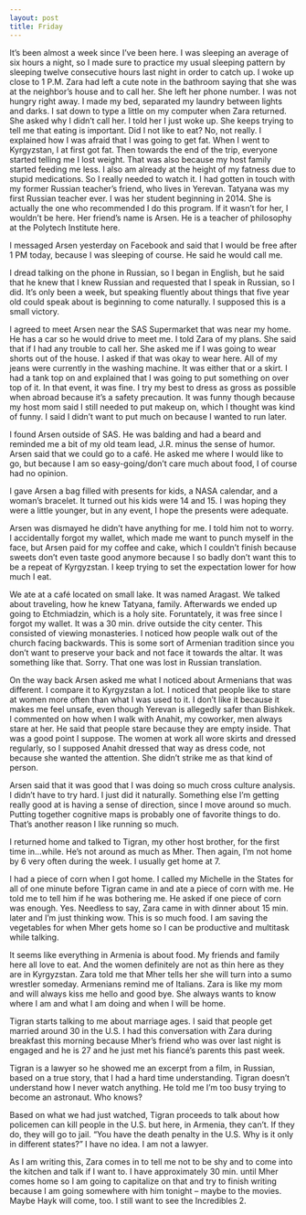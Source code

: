 ```yaml
---
layout: post
title: Friday
---
```


It’s been almost a  week since I’ve been here. I was sleeping an average of six hours a night, so I made sure to practice my usual sleeping pattern by sleeping twelve consecutive hours last night in order to catch up. 
I woke up close to 1 P.M. Zara had left a cute note in the bathroom saying that she was at the neighbor’s house and to call her. She left her phone number. I was not hungry right away. I made my bed, separated my laundry between lights and darks. I sat down to type a little on my computer when Zara returned. She asked why I didn’t call her. I told her I just woke up. She keeps trying to tell me that eating is important. Did I not like to eat? No, not really. I explained how I was afraid that I was going to get fat. When I went to Kyrgyzstan, I at first got fat. Then towards the end of the trip, everyone started telling me I lost weight. That was also because my host family started feeding me less. I also am already at the height of my fatness due to stupid medications. So I really needed to watch it. 
I had gotten in touch with my former Russian teacher’s friend, who lives in Yerevan. Tatyana was my first Russian teacher ever. I was her student beginning in 2014. She is actually the one who recommended I do this program. If it wasn’t for her, I wouldn’t be here.
Her friend’s name is Arsen. He is a teacher of philosophy at the Polytech Institute here.

I messaged Arsen yesterday on Facebook and said that I would be free after 1 PM today, because I was sleeping of course. He said he would call me.

I dread talking on the phone in Russian, so I began in English, but he said that he knew that I knew Russian and requested that I speak in Russian, so I did. It’s only been a week, but speaking fluently about things that five year old could speak about is beginning to come naturally. I supposed this is a small victory.

I agreed to meet Arsen near the SAS Supermarket that was near my home. He has a car so he would drive to meet me. I told Zara of my plans. She said that if I had any trouble to call her. She asked me if I was going to wear shorts out of the house. I asked if that was okay to wear here. All of my jeans were currently in the washing machine. It was either that or a skirt. I had a tank top on and explained that I was going to put something on over top of it. In that event, it was fine. I try my best to dress as gross as possible when abroad because it’s a safety precaution. It was funny though because my host mom said I still needed to put makeup on, which I thought was kind of funny. I said I didn’t want to put much on because I wanted to run later.

I found Arsen outside of SAS. He was balding and had a beard and reminded me a bit of my old team lead, J.R. minus the sense of humor. Arsen said that we could go to a café. He asked me where I would like to go, but because I am so easy-going/don’t care much about food, I of course had no opinion. 

I gave Arsen a bag filled with presents for kids, a NASA calendar, and a woman’s bracelet. It turned out his kids were 14 and 15. I was hoping they were a little younger, but in any event, I hope the presents were adequate.

Arsen was dismayed he didn’t have anything for me. I told him not to worry. I accidentally forgot my wallet, which made me want to punch myself in the face, but Arsen paid for my coffee and cake, which I couldn’t finish because sweets don’t even taste good anymore because I so badly don’t want this to be a repeat of Kyrgyzstan. I keep trying to set the expectation lower for how much I eat.

We ate at a café located on small lake. It was named Aragast. We talked about traveling, how he knew Tatyana, family. Afterwards we ended up going to Etchmiadzin, which is a holy site. Foruntately, it was free since I forgot my wallet. It was a 30 min. drive outside the city center. This consisted of viewing monasteries. I noticed how people walk out of the church facing backwards. This is some sort of Armenian tradition since you don’t want to preserve your back and not face it towards the altar. It was something like that. Sorry. That one was lost in Russian translation.

On the way back Arsen asked me what I noticed about Armenians that was different. I compare it to Kyrgyzstan a lot. I noticed that people like to stare at women more often than what I was used to it. I don’t like it because it makes me feel unsafe, even though Yerevan is allegedly safer than Bishkek. I commented on how when I walk with Anahit, my coworker, men always stare at her. He said that people stare because they are empty inside. That was a good point I suppose. The women at work all wore skirts and dressed regularly, so I supposed Anahit dressed that way as dress code, not because she wanted the attention. She didn’t strike me as that kind of person.

Arsen said that it was good that I was doing so much cross culture analysis. I didn’t have to try hard. I just did it naturally. Something else I’m getting really good at is having a sense of direction, since I move around so much. Putting together cognitive maps is probably one of favorite things to do. That’s another reason I like running so much.

I returned home and talked to Tigran, my other host brother, for the first time in…while. He’s not around as much as Mher. Then again, I’m not home by 6 very often during the week. I usually get home at 7. 

I had a piece of corn when I got home. I called my Michelle in the States for all of one minute before Tigran came in and ate a piece of corn with me. He told me to tell him if he was bothering me. He asked if one piece of corn was enough. Yes. Needless to say, Zara came in with dinner about 15 min. later and I’m just thinking wow. This is so much food. I am saving the vegetables for when Mher gets home so I can be productive and multitask while talking.

It seems like everything in Armenia is about food. My friends and family here all love to eat. And the women definitely are not as thin here as they are in Kyrgyzstan. Zara told me that Mher tells her she will turn into a sumo wrestler someday. Armenians remind me of Italians. Zara is like my mom and will always kiss me hello and good bye. She always wants to know where I am and what I am doing and when I will be home.

Tigran starts talking to me about marriage ages. I said that people get married around 30 in the U.S. I had this conversation with Zara during breakfast this morning because Mher’s friend who was over last night is engaged and he is 27 and he just met his fiancé’s parents this past week. 

Tigran is a lawyer so he showed me an excerpt from a film, in Russian, based on a true story, that I had a hard time understanding. Tigran doesn’t understand how I never watch anything. He told me I’m too busy trying to become an astronaut. Who knows?

Based on what we had just watched, Tigran proceeds to talk about how policemen can kill people in the U.S. but here, in Armenia, they can’t. If they do, they will go to jail. “You have the death penalty in the U.S. Why is it only in different states?” I have no idea. I am not a lawyer.

As I am writing this, Zara comes in to tell me not to be shy and to come into the kitchen and talk if I want to. I have approximately 30 min. until Mher comes home so I am going to capitalize on that and try to finish writing because I am going somewhere with him tonight – maybe to the movies. Maybe Hayk will come, too. I still want to see the Incredibles 2.
